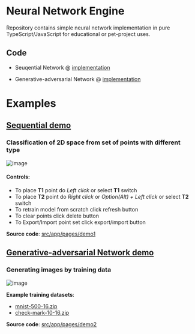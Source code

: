 # Neural Network Engine

Repository contains simple neural network implementation in pure TypeScript/JavaScript for educational or pet-project uses.

## Code
- Seuqential Network @ [implementation](src/app/neural-network/engine/models/sequential.ts)

- Generative-adversarial Network @ [implementation](src/app/neural-network/engine/models/gan.ts)

# Examples
## [Sequential demo](https://dra1ex.github.io/neural-network/demo1/)
### Classification of 2D space from set of points with different type
![image](https://user-images.githubusercontent.com/1194059/128631442-0a0350df-d5b1-4ac2-b3d0-030e341f68a3.png)

#### Controls:
- To place **T1** point do _Left click_ or select **T1** switch
- To place **T2** point do _Right click_ or _Option(Alt) + Left click_ or select **T2** switch
- To retrain model from scratch click refresh button
- To clear points click delete button
- To Export/Import point set click export/import button 

**Source code**: [src/app/pages/demo1](https://github.com/DrA1ex/neural-network/tree/main/src/app/pages/demo1)

## [Generative-adversarial Network demo](https://dra1ex.github.io/neural-network/demo2/)
### Generating images by training data
![image](https://user-images.githubusercontent.com/1194059/131479119-84f7bd37-8d49-4f5f-981d-1dd7b64140e0.png)

**Example training datasets**: 
- [mnist-500-16.zip](https://github.com/DrA1ex/neural-network/files/7082675/mnist-16.zip)
- [check-mark-10-16.zip](https://github.com/DrA1ex/neural-network/files/7082841/check-mark-16.zip)


**Source code**: [src/app/pages/demo2](https://github.com/DrA1ex/neural-network/tree/main/src/app/pages/demo2)
